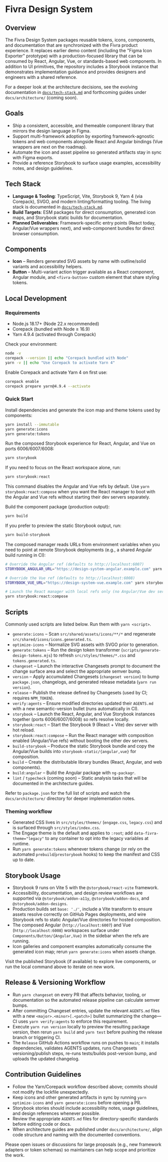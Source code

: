 # Fivra Design System

## Overview
The Fivra Design System packages reusable tokens, icons, components, and documentation that are synchronized with the Fivra product experience. It replaces earlier demo content (including the "Figma Icon Exporter" prototype) with a production-focused library that can be consumed by React, Angular, Vue, or standards-based web components. In addition to UI primitives, the repository includes a Storybook instance that demonstrates implementation guidance and provides designers and engineers with a shared reference.

For a deeper look at the architecture decisions, see the evolving documentation in [`docs/tech-stack.md`](docs/tech-stack.md) and forthcoming guides under `docs/architecture/` (coming soon).

## Goals
- Ship a consistent, accessible, and themeable component library that mirrors the design language in Figma.
- Support multi-framework adoption by exporting framework-agnostic tokens and web components alongside React and Angular bindings (Vue wrappers are next on the roadmap).
- Automate the icon and asset pipeline so generated artifacts stay in sync with Figma exports.
- Provide a reference Storybook to surface usage examples, accessibility notes, and design guidelines.

## Tech Stack
- **Language & Tooling**: TypeScript, Vite, Storybook 9, Yarn 4 (via Corepack), SVGO, and modern linting/formatting tooling. The living stack is documented in [`docs/tech-stack.md`](docs/tech-stack.md).
- **Build Targets**: ESM packages for direct consumption, generated icon maps, and Storybook static builds for documentation.
- **Planned Deliverables**: Framework-specific entry points (React today, Angular/Vue wrappers next), and web-component bundles for direct browser consumption.

## Components
- **Icon** – Renders generated SVG assets by name with outline/solid variants and accessibility helpers.
- **Button** – Multi-variant action trigger available as a React component, Angular module, and `<fivra-button>` custom element that share styling tokens.

## Local Development
### Requirements
- Node.js 18.17+ (Node 22.x recommended)
- Corepack (bundled with Node ≥ 16.9)
- Yarn 4.9.4 (activated through Corepack)

Check your environment:

```bash
node -v
corepack --version || echo "Corepack bundled with Node"
yarn -v || echo "Use Corepack to activate Yarn 4"
```

Enable Corepack and activate Yarn 4 on first use:

```bash
corepack enable
corepack prepare yarn@4.9.4 --activate
```

### Quick Start
Install dependencies and generate the icon map and theme tokens used by components:

```bash
yarn install --immutable
yarn generate:icons
yarn generate:tokens
```

Run the composed Storybook experience for React, Angular, and Vue on ports 6006/6007/6008:

```bash
yarn storybook
```

If you need to focus on the React workspace alone, run:

```bash
yarn storybook:react
```

This command disables the Angular and Vue refs by default. Use `yarn storybook:react:compose` when you want the React manager to boot with the Angular and Vue refs without starting their dev servers separately.

Build the component package (production output):

```bash
yarn build
```

If you prefer to preview the static Storybook output, run:

```bash
yarn build-storybook
```

The composed manager reads URLs from environment variables when you need to point at remote Storybook deployments (e.g., a shared Angular build running in CI):

```bash
# Override the Angular ref (defaults to http://localhost:6007)
STORYBOOK_ANGULAR_URL="https://design-system-angular.example.com" yarn storybook

# Override the Vue ref (defaults to http://localhost:6008)
STORYBOOK_VUE_URL="https://design-system-vue.example.com" yarn storybook

# Launch the React manager with local refs only (no Angular/Vue dev servers)
yarn storybook:react:compose
```

## Scripts
Commonly used scripts are listed below. Run them with `yarn <script>`.

- `generate:icons` – Scan `src/shared/assets/icons/**/*` and regenerate `src/shared/icons/icons.generated.ts`.
- `optimize-icons` – Normalize SVG assets with SVGO prior to generation.
- `generate:tokens` – Run the design token transformer (`scripts/generate-design-tokens.mjs`) to refresh `src/styles/themes/*.css` and `tokens.generated.ts`.
- `changeset` – Launch the interactive Changesets prompt to document the change surface area and select the appropriate semver bump.
- `version` – Apply accumulated Changesets (`changeset version`) to bump `package.json`, changelogs, and generated release metadata (`yarn run version`).
- `release` – Publish the release defined by Changesets (used by CI; requires `NPM_TOKEN`).
- `verify:agents` – Ensure modified directories updated their `AGENTS.md` with a new semantic-version bullet (runs automatically in CI).
- `storybook` – Launch the React, Angular, and Vue Storybook instances together (ports 6006/6007/6008) so refs resolve locally.
- `storybook:react` – Start the Storybook 9 (React + Vite) dev server with hot reload.
- `storybook:react:compose` – Run the React manager with composition enabled (Angular/Vue refs) without booting the other dev servers.
- `build-storybook` – Produce the static Storybook bundle and copy the Angular/Vue builds into `storybook-static/{angular,vue}` for composition.
- `build` – Create the distributable library bundles (React, Angular, and web components).
- `build:angular` – Build the Angular package with `ng-packagr`.
- `lint` / `typecheck` (coming soon) – Static analysis tasks that will be documented in the architecture guides.

Refer to `package.json` for the full list of scripts and watch the `docs/architecture/` directory for deeper implementation notes.

### Theming workflow
- Generated CSS lives in `src/styles/themes/` (`engage.css`, `legacy.css`) and is surfaced through `src/styles/index.css`.
- The Engage theme is the default and applies to `:root`; add `data-fivra-theme="legacy"` to any container to opt into the legacy variables at runtime.
- Run `yarn generate:tokens` whenever tokens change (or rely on the automated `prebuild`/`prestorybook` hooks) to keep the manifest and CSS up to date.

## Storybook Usage
- Storybook 9 runs on Vite 5 with the `@storybook/react-vite` framework.
- Accessibility, documentation, and design review workflows are supported via `@storybook/addon-a11y`, `@storybook/addon-docs`, and `@storybook/addon-designs`.
- Production builds set `base: './'`, include a Vite transform to ensure assets resolve correctly on GitHub Pages deployments, and wire Storybook refs to static Angular/Vue directories for hosted composition.
- The composed Angular (`http://localhost:6007`) and Vue (`http://localhost:6008`) workspaces surface under `Components/Button/{Angular,Vue}` in the sidebar when the refs are running.
- Icon galleries and component examples automatically consume the generated icon map; rerun `yarn generate:icons` when assets change.

Visit the published Storybook (if available) to explore live components, or run the local command above to iterate on new work.

## Release & Versioning Workflow
- Run `yarn changeset` on every PR that affects behavior, tooling, or documentation so the automated release pipeline can calculate semver bumps.
- After committing Changeset entries, update the relevant `AGENTS.md` files with a new `<major>.<minor>[.<patch>]` bullet summarizing the change—CI uses `yarn verify:agents` to enforce this requirement.
- Execute `yarn run version` locally to preview the resulting package version, then rerun `yarn build` and `yarn test` before pushing the release branch or triggering CI.
- The `Release` GitHub Actions workflow runs on pushes to `main`; it installs dependencies, validates AGENTS updates, runs Changesets versioning/publish steps, re-runs tests/builds post-version bump, and uploads the updated changelog.

## Contribution Guidelines
- Follow the Yarn/Corepack workflow described above; commits should not modify the lockfile unexpectedly.
- Keep icons and other generated artifacts in sync by running `yarn optimize-icons` and `yarn generate:icons` before opening a PR.
- Storybook stories should include accessibility notes, usage guidelines, and design references whenever possible.
- Review the appropriate `AGENTS.md` files for directory-specific standards before editing code or docs.
- When architecture guides are published under `docs/architecture/`, align code structure and naming with the documented conventions.

Please open issues or discussions for large proposals (e.g., new framework adapters or token schemas) so maintainers can help scope and prioritize the work.
